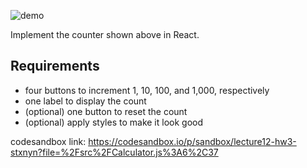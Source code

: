 ![demo](https://flaviocopes.com/images/react-example-counter/output.gif)

Implement the counter shown above in React.

## Requirements

- four buttons to increment 1, 10, 100, and 1,000, respectively
- one label to display the count
- (optional) one button to reset the count
- (optional) apply styles to make it look good

codesandbox link:
https://codesandbox.io/p/sandbox/lecture12-hw3-stxnyn?file=%2Fsrc%2FCalculator.js%3A6%2C37
